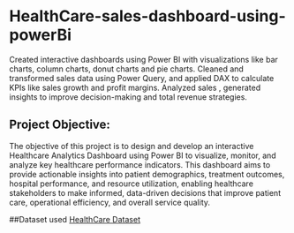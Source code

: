 # HealthCare-sales-dashboard-using-powerBi
Created interactive dashboards using Power BI with visualizations like bar charts, column charts, donut charts and pie charts. Cleaned and transformed sales data using Power Query, and applied DAX to calculate KPIs like sales growth and profit margins. Analyzed sales , generated insights to improve decision-making and total revenue strategies.

## Project Objective:

The objective of this project is to design and develop an interactive Healthcare Analytics Dashboard using Power BI to visualize, monitor, and analyze key healthcare performance indicators. This dashboard aims to provide actionable insights into patient demographics, treatment outcomes, hospital performance, and resource utilization, enabling healthcare stakeholders to make informed, data-driven decisions that improve patient care, operational efficiency, and overall service quality.

##Dataset used
<a href="https://github.com/Dhruviprajapati05/HealthCare-sales-dashboard-using-powerBi/blob/main/Healthcare.xlsx">HealthCare Dataset</a>
